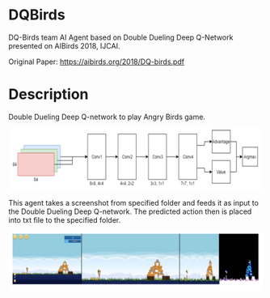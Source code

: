 # DQBirds

DQ-Birds team AI Agent based on Double Dueling Deep Q-Network presented on AIBirds 2018, IJCAI.

Original Paper: https://aibirds.org/2018/DQ-birds.pdf

# Description

Double Dueling Deep Q-network to play Angry Birds game.

![Alt text](/ddqn.png?raw=true "Architecture of neural network")

This agent takes a screenshot from specified folder and feeds it as input to the Double Dueling Deep Q-network. 
The predicted action then is placed into txt file to the specified folder.

![Alt text](/imgp.png?raw=true "Image pre-processing")
